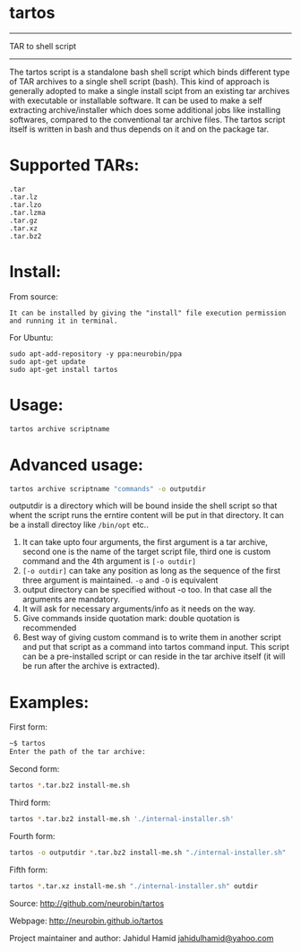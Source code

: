 # tartos
**************************************************************
TAR to shell script 
**************************************************************

The tartos script is a standalone bash shell script which binds different type of TAR archives to a single shell script (bash).
This kind of approach is generally adopted to make a single install scipt from an existing tar archives with executable or installable software.
It can be used to make a self extracting archive/installer which does some additional jobs like installing softwares, compared to
the conventional tar archive files. The tartos script itself is written in bash and thus depends on it and on the package tar.

# Supported TARs:

    .tar
    .tar.lz
    .tar.lzo
    .tar.lzma
    .tar.gz
    .tar.xz
    .tar.bz2
    
    
# Install:

From source:

    It can be installed by giving the "install" file execution permission and running it in terminal.

For Ubuntu:

    sudo apt-add-repository -y ppa:neurobin/ppa
    sudo apt-get update
    sudo apt-get install tartos

# Usage:

```bash
tartos archive scriptname
```

# Advanced usage:

```bash
tartos archive scriptname "commands" -o outputdir
```

outputdir is a directory which will be bound inside the shell script so that
whent the script runs the erntire content will be put in that directory. It can be a install directoy like `/bin/opt` etc..

1. It can take upto four arguments, the first argument is a tar archive, second one is the name of the target script file, third one is custom command and the 4th argument is `[-o outdir]`
2. `[-o outdir]` can take any position as long as the sequence of the first three argument is maintained. `-o` and `-O` is equivalent 
2. output directory can be specified without -o too. In that case all the arguments are mandatory.
3. It will ask for necessary arguments/info as it needs on the way.
4. Give commands inside quotation mark: double quotation is recommended
5. Best way of giving custom command is to write them in another script and put that script as a command into tartos command input. This script can be a pre-installed script or can reside in the tar archive itself (it will be run after the archive is extracted).

# Examples:
First form:
```bash
~$ tartos
Enter the path of the tar archive: 
```
Second form:
```bash
tartos *.tar.bz2 install-me.sh
```
Third form:
```bash
tartos *.tar.bz2 install-me.sh './internal-installer.sh'
```

Fourth form:
```bash
tartos -o outputdir *.tar.bz2 install-me.sh "./internal-installer.sh"
```

Fifth form:
```bash
tartos *.tar.xz install-me.sh "./internal-installer.sh" outdir
```

Source: http://github.com/neurobin/tartos

Webpage: http://neurobin.github.io/tartos

Project maintainer and author: Jahidul Hamid <jahidulhamid@yahoo.com>
